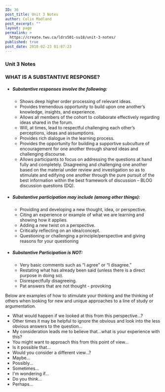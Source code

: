 ```yaml
---
ID: 36
post_title: Unit 3 Notes
author: Colin Madland
post_excerpt: ""
layout: page
permalink: >
  https://create.twu.ca/ldrs501-su18/unit-3-notes/
published: true
post_date: 2018-02-23 01:07:23
---
```

<h3>Unit 3 Notes</h3>

<h3>WHAT IS A SUBSTANTIVE RESPONSE?</h3>

<ul>
<li><h5>Substantive responses involve the following:</h5>

<ul>
<li>Shows deep higher order processing of relevant ideas. </li>
<li>Provides tremendous opportunity to build upon one another’s knowledge, insights, and experience. </li>
<li>Allows all members of the cohort to collaborate effectively regarding ideas shared in the forum. </li>
<li>Will, at times, lead to respectful challenging each other’s perceptions, ideas and assumptions. </li>
<li>Provides rich dialogue in the learning process.</li>
<li>Provides the opportunity for building a supportive subculture of encouragement for one another through shared ideas and challenging discourse. </li>
<li>Allows participants to focus on addressing the questions at hand fully and completely. Disagreeing and challenging one another based on the material under review and investigation so as to stimulate and edifying one another through the pure pursuit of the best information within the best framework of discussion – BLOG discussion questions (DQ). </li>
</ul></li>
<li><h5>Substantive participation may include (among other things):</h5>

<ul>
<li>Providing and developing a new thought, idea, or perspective.</li>
<li>Citing an experience or example of what we are learning and showing how it applies.</li>
<li>Adding a new twist on a perspective.</li>
<li>Critically reflecting on an idea/concept.</li>
<li>Questioning or challenging a principle/perspective and giving reasons for your questioning</li>
</ul></li>
<li><h5>Substantive Participation is NOT:</h5>

<ul>
<li>Very basic comments such as “I agree” or “I disagree.”</li>
<li>Restating what has already been said (unless there is a direct purpose in doing so).</li>
<li>Disrespectfully disagreeing.</li>
<li>Pat answers that are not thought - provoking</li>
</ul></li>
</ul>

Below are examples of how to stimulate your thinking and the thinking of others when looking for new and unique approaches to a line of study or argumentation.

<ul>
<li>What would happen if we looked at this from this perspective...?</li>
<li>Other times it may be helpful to ignore the obvious and look into the less obvious answers to the question...</li>
<li>My consideration leads me to believe that...what is your experience with this?</li>
<li>You might want to approach this from this point of view... </li>
<li>Is it possible that...</li>
<li>Would you consider a different view...?</li>
<li>Maybe...</li>
<li>Possibly...</li>
<li>Sometimes...</li>
<li>I'm wondering if...</li>
<li>Do you think...</li>
<li>Perhaps…</li>
</ul>